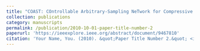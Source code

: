 ```yaml
---
title: "COAST: COntrollable Arbitrary-Sampling NeTwork for Compressive Sensing"
collection: publications
category: manuscripts
permalink: /publication/2010-10-01-paper-title-number-2
paperurl: 'https://ieeexplore.ieee.org/abstract/document/9467810'
citation: 'Your Name, You. (2010). &quot;Paper Title Number 2.&quot; <i>Journal 1</i>. 1(2).'
---
```


